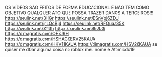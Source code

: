 OS VÍDEOS SÃO FEITOS DE FORMA EDUCACIONAL E NÃO TEM COMO OBJETIVO QUALQUER ATO QUE POSSA TRAZER DANOS A TERCEIROS!!! https://seulink.net/3HGr https://seulink.net/ESnVpj6ZDU https://seulink.net/jnLQcBj4 https://seulink.net/RFQuaa35K https://seulink.net/ZTBh https://seulink.net/IkJL6i
https://dimagratis.com/OE7J9H https://dimagratis.com/HSHACKERV25KAUA https://dimagratis.com/HKV11KAUA
https://dimagratis.com/HSV26KAUA
se quiser me d0ar alguma coisa no roblox meu nome é Atomicdc19

